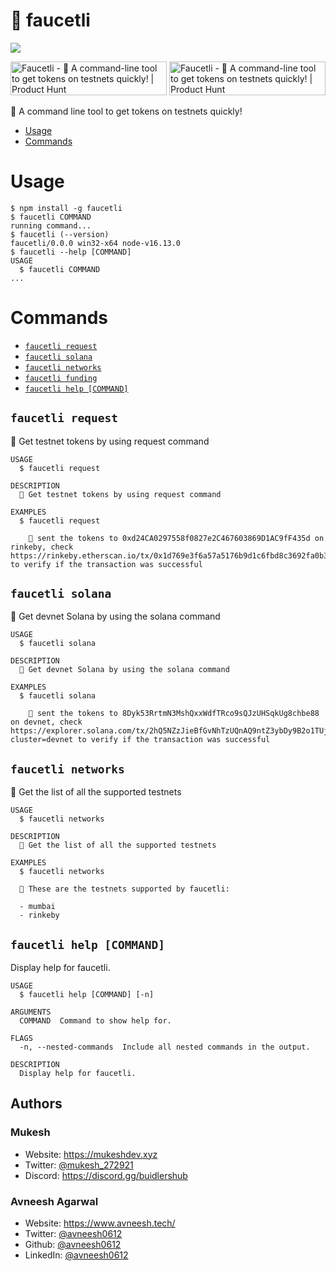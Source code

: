 # 🦄 faucetli

![](https://imgur.com/9WQdXPl.png)

<a href="https://www.producthunt.com/posts/faucetli?utm_source=badge-top-post-badge&utm_medium=badge&utm_souce=badge-faucetli" target="_blank"><img src="https://api.producthunt.com/widgets/embed-image/v1/top-post-badge.svg?post_id=341862&theme=dark&period=daily" alt="Faucetli - 🦄&#0032;A&#0032;command&#0045;line&#0032;tool&#0032;to&#0032;get&#0032;tokens&#0032;on&#0032;testnets&#0032;quickly&#0033; | Product Hunt" style="width: 250px; height: 54px;" width="250" height="54" /></a> <a href="https://www.producthunt.com/posts/faucetli?utm_source=badge-featured&utm_medium=badge&utm_souce=badge-faucetli" target="_blank"><img src="https://api.producthunt.com/widgets/embed-image/v1/featured.svg?post_id=341862&theme=dark" alt="Faucetli - 🦄&#0032;A&#0032;command&#0045;line&#0032;tool&#0032;to&#0032;get&#0032;tokens&#0032;on&#0032;testnets&#0032;quickly&#0033; | Product Hunt" style="width: 250px; height: 54px;" width="250" height="54" /></a>

🦄 A command line tool to get tokens on testnets quickly!

- [Usage](#usage)
- [Commands](#commands)

# Usage

```
$ npm install -g faucetli
$ faucetli COMMAND
running command...
$ faucetli (--version)
faucetli/0.0.0 win32-x64 node-v16.13.0
$ faucetli --help [COMMAND]
USAGE
  $ faucetli COMMAND
...
```

# Commands

- [`faucetli request`](#faucetli-request)
- [`faucetli solana`](#faucetli-solana)
- [`faucetli networks`](#faucetli-networks)
- [`faucetli funding`](#faucetli-funding)
- [`faucetli help [COMMAND]`](#faucetli-help-command)

## `faucetli request`

🦄 Get testnet tokens by using request command

```
USAGE
  $ faucetli request

DESCRIPTION
  🦄 Get testnet tokens by using request command

EXAMPLES
  $ faucetli request

    🎉 sent the tokens to 0xd24CA0297558f0827e2C467603869D1AC9fF435d on rinkeby, check https://rinkeby.etherscan.io/tx/0x1d769e3f6a57a5176b9d1c6fbd8c3692fa0b3764c314ca6c263140794fde2cbd to verify if the transaction was successful
```

## `faucetli solana`

🦄 Get devnet Solana by using the solana command

```
USAGE
  $ faucetli solana

DESCRIPTION
  🦄 Get devnet Solana by using the solana command

EXAMPLES
  $ faucetli solana

    🎉 sent the tokens to 8Dyk53RrtmN3MshQxxWdfTRco9sQJzUHSqkUg8chbe88 on devnet, check https://explorer.solana.com/tx/2hQ5NZzJieBfGvNhTzUQnAQ9ntZ3ybDy9B2o1TUjpFfMqvzD4VDDYp1XiK9kb1KPyCKrWARmvCVC175DBnGiksh2?cluster=devnet to verify if the transaction was successful
```

## `faucetli networks`

🌈 Get the list of all the supported testnets

```
USAGE
  $ faucetli networks

DESCRIPTION
  🌈 Get the list of all the supported testnets

EXAMPLES
  $ faucetli networks

  🌈 These are the testnets supported by faucetli:

  - mumbai
  - rinkeby
```

## `faucetli help [COMMAND]`

Display help for faucetli.

```
USAGE
  $ faucetli help [COMMAND] [-n]

ARGUMENTS
  COMMAND  Command to show help for.

FLAGS
  -n, --nested-commands  Include all nested commands in the output.

DESCRIPTION
  Display help for faucetli.
```

## Authors

### Mukesh

- Website: https://mukeshdev.xyz
- Twitter: [@mukesh_272921](https://twitter.com/mukesh_272921)
- Discord: https://discord.gg/buidlershub

### Avneesh Agarwal

- Website: https://www.avneesh.tech/
- Twitter: [@avneesh0612](https://twitter.com/avneesh0612)
- Github: [@avneesh0612](https://github.com/avneesh0612)
- LinkedIn: [@avneesh0612](https://www.linkedin.com/in/avneesh0612)
